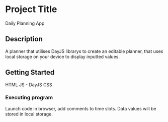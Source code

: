 # Project Title

Daily Planning App

## Description

A planner that utilises DayJS librarys to create an editable planner, that uses local storage on your device to display inputted values. 

## Getting Started

HTML
JS - DayJS
CSS


### Executing program

Launch code in browser, add comments to time slots. Data values will be stored in local storage.


